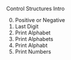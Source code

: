 Control Structures Intro

0. Positive or Negative
1. Last Digit
2. Print Alphabet
3. Print Alphabets
4. Print Alphabt
5. Print Numbers
